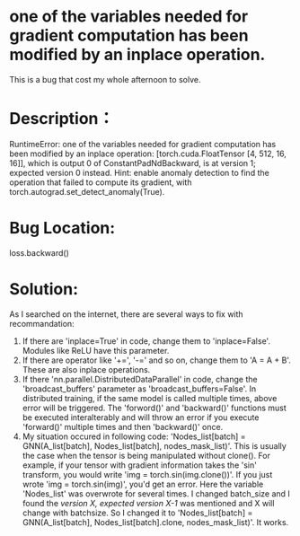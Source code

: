 # one of the variables needed for gradient computation has been modified by an inplace operation.  

This is a bug that cost my whole afternoon to solve.  

# Description：  
RuntimeError: one of the variables needed for gradient computation has been modified by an inplace operation: [torch.cuda.FloatTensor [4, 512, 16, 16]], which is output 0 of ConstantPadNdBackward, is at version 1; expected version 0 instead. Hint: enable anomaly detection to find the operation that failed to compute its gradient, with torch.autograd.set_detect_anomaly(True).  

# Bug Location:
loss.backward()  

# Solution:  
As I searched on the internet, there are several ways to fix with recommandation:  

1. If there are 'inplace=True' in code, change them to 'inplace=False'. Modules like ReLU have this parameter.
2. If there are operator like '+=', '-=' and so on, change them to 'A = A + B'. These are also inplace operations.
3. If there 'nn.parallel.DistributedDataParallel' in code, change the 'broadcast_buffers' parameter as 'broadcast_buffers=False'. In distributed training, if the same model is called multiple times, above error will be triggered. The 'forword()' and 'backward()' functions must be executed interalterably and will throw an error if you execute 'forward()' multiple times and then 'backward()' once. 
4. My situation occured in following code: 'Nodes_list[batch] = GNN(A_list[batch], Nodes_list[batch], nodes_mask_list)'. This is usually the case when the tensor is being manipulated without clone(). For example, if your tensor with gradient information takes the 'sin' transform, you would write 'img = torch.sin(img.clone())'. If you just wrote 'img = torch.sin(img)', you'd get an error. Here the variable 'Nodes_list' was overwrote for several times. I changed batch_size and I found the *version X, expected version X-1* was mentioned and X will change with batchsize. So I changed it to 'Nodes_list[batch] = GNN(A_list[batch], Nodes_list[batch].clone, nodes_mask_list)'. It works.
